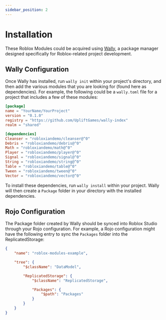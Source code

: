 ```yaml
---
sidebar_position: 2
---
```


# Installation

These Roblox Modules could be acquired using [Wally](https://wally.run/), a package manager designed specifically for Roblox-related project development.

## Wally Configuration
Once Wally has installed, run `wally init` within your project's directory, and then add the various modules that you are looking for (found here as dependencies). For example, the following could be a `wally.toml` file for a project that includes a few of these modules:
```toml
[package]
name = "YourName/YourProject"
version = "0.1.0"
registry = "https://github.com/UpliftGames/wally-index"
realm = "shared"

[dependencies]
Cleanser = "robloxiandemo/cleanser@^0"
Debris = "robloxiandemo/debris@^0"
Math = "robloxiandemo/math@^0"
Player = "robloxiandemo/player@^0"
Signal = "robloxiandemo/signal@^0"
String = "robloxiandemo/string@^0"
Table = "robloxiandemo/table@^0"
Tween = "robloxiandemo/tween@^0"
Vector = "robloxiandemo/vector@^0"
```

To install these dependencies, run `wally install` within your project. Wally will then create a `Package` folder in your directory with the installed dependencies.

## Rojo Configuration
The Package folder created by Wally should be synced into Roblox Studio through your Rojo configuration. For example, a Rojo configuration might have the following entry to sync the `Packages` folder into the ReplicatedStorage:

```json
{
	"name": "roblox-modules-example",

	"tree": {
		"$className": "DataModel",

		"ReplicatedStorage": {
			"$className": "ReplicatedStorage",

			"Packages": {
				"$path": "Packages"
			}
		}
	}
}
```